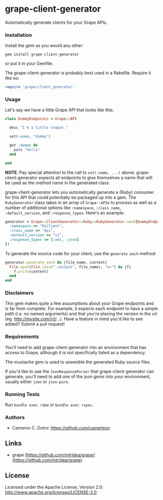 grape-client-generator
======================

Automatically generate clients for your Grape APIs.

### Installation

Install the gem as you would any other:

```
gem install grape-client-generator
```

or put it in your Gemfile.

The grape-client-generator is probably best used in a Rakefile.  Require it like so:

```ruby
require 'grape/client_generator'
```

### Usage

Let's say we have a little Grape API that looks like this:

```ruby
class DummyEndpoints < Grape::API

  desc "I'm a little teapot."

  set(:name, "dummy")

  get :dummy do
    puts "hello"
  end

end
```

**NOTE**: Pay special attention to the call to `set(:name, ...)` above.  grape-client-generator expects all endpoints to give themselves a name that will be used as the method name in the generated class.

grape-client-generator lets you automatically generate a (Ruby) consumer for this API that could potentially be packaged up into a gem.  The `RubyGenerator` class takes in an array of `Grape::API`s to process as well as a number of additional options like `:namespace`, `:class_name`, `:default_version`, and `:response_types`.  Here's an example:

```ruby
generator = Grape::ClientGenerator::Ruby::RubyGenerator.new([DummyEndpoints], {
  :namespace => "MyClient",
  :class_name => "Api",
  :default_version => "v1",
  :response_types => [:xml, :json]
})
```

To generate the source code for your client, use the `generate_each` method:

```ruby
generator.generate_each do |file_name, content|
  File.open(File.join("./output", file_name), "w+") do |f|
    f.write(content)
  end
end
```

### Disclaimers

This gem makes quite a few assumptions about your Grape endpoints and is far from complete.  For example, it expects each endpoint to have a simple path (i.e. no named arguments) and that you're placing the version in the url (eg. http://mysite.com/v1/...).  Have a feature in mind you'd like to see added?  Submit a pull request!

### Requirements

You'll need to add grape-client-generator into an environment that has access to Grape, although it is not specifically listed as a dependency.

The mustache gem is used to assemble the generated Ruby source files.

If you'd like to use the `JsonResponseParser` that grape-client-generator can generate, you'll need to add one of the json gems into your environment, usually either `json` or `json-pure`.

### Running Tests

Run `bundle exec rake` or `bundle exec rspec`.

### Authors

* Cameron C. Dutro: https://github.com/camertron

## Links
* grape [https://github.com/intridea/grape](https://github.com/intridea/grape)

## License

Licensed under the Apache License, Version 2.0: http://www.apache.org/licenses/LICENSE-2.0
